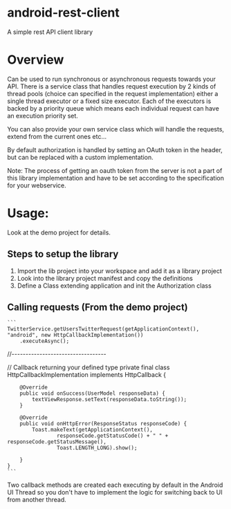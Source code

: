 android-rest-client
===================

A simple rest API client library


Overview
================

Can be used to run synchronous or asynchronous requests towards your API.
There is a service class that handles request execution by 2 kinds of thread pools (choice can specified in the request implementation) either a single thread executor or a fixed size executor.
Each of the executors is backed by a priority queue which means each individual request can have an execution priority set.

You can also provide your own service class which will handle the requests, extend from the current ones etc...

By default authorization is handled by setting an OAuth token in the header, but can be replaced with a custom implementation.

Note: The process of getting an oauth token from the server is not a part of this library implementation and have to be set according to the specification for your webservice.


Usage:
======

Look at the demo project for details.


## Steps to setup the library

1. Import the lib project into your workspace and add it as a library project
2. Look into the library project manifest and copy the definitions
3. Define a Class extending application and init the Authorization class


## Calling requests (From the demo project)

    ```
    TwitterService.getUsersTwitterRequest(getApplicationContext(), "android", new HttpCallbackImplementation())
        .executeAsync();
    
//----------------------------------


// Callback returning your defined type
    private final class HttpCallbackImplementation implements HttpCallback<UserModel> {

        @Override
        public void onSuccess(UserModel responseData) {
            textViewResponse.setText(responseData.toString());
        }

        @Override
        public void onHttpError(ResponseStatus responseCode) {
            Toast.makeText(getApplicationContext(),
                    responseCode.getStatusCode() + " " + responseCode.getStatusMessage(),
                    Toast.LENGTH_LONG).show();

        }
    }
    ```

Two callback methods are created each executing by default in the Android UI Thread so you don't have to implement the logic for switching back to UI from another thread.



